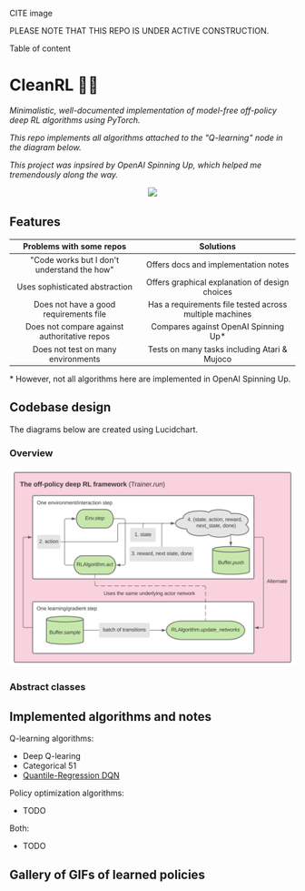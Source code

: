 CITE image

PLEASE NOTE THAT THIS REPO IS UNDER ACTIVE CONSTRUCTION.

Table of content

# CleanRL 🧚‍♂️ 

*Minimalistic, well-documented implementation of model-free off-policy deep RL algorithms using PyTorch.*

*This repo implements all algorithms attached to the "Q-learning" node in the diagram below.*

*This project was inpsired by OpenAI Spinning Up, which helped me tremendously along the way.*

<p align="center">
  <img src="https://spinningup.openai.com/en/latest/_images/rl_algorithms_9_15.svg" width=600>
</p>

## Features

<center>
  
|              Problems with some repos              |                 Solutions                |
|:--------------------------------------------------:|:--------------------------------------------:|
| "Code works but I don't understand the how"       | Offers docs and implementation notes                 | 
| Uses sophisticated abstraction                     | Offers graphical explanation of design choices |
| Does not have a good requirements file             | Has a requirements file tested across multiple machines |
|    Does not compare against authoritative repos    |       Compares against OpenAI Spinning Up*       |
|         Does not test on many environments         |   Tests on many tasks including Atari & Mujoco |

</center>

\* However, not all algorithms here are implemented in OpenAI Spinning Up.

## Codebase design

The diagrams below are created using Lucidchart.

### Overview

<p align="center">
  <img src="design.svg" width=600>
</p>

### Abstract classes

## Implemented algorithms and notes

Q-learning algorithms:
- Deep Q-learing
- Categorical 51
- <a target="_blank" href="https://nbviewer.jupyter.org/github/zhihanyang2022/CleanRL/blob/main/notes/qrdqn.pdf" type="application/pdf">Quantile-Regression DQN</a>

Policy optimization algorithms:
- TODO

Both:
- TODO

## Gallery of GIFs of learned policies
